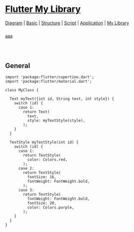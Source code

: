 <style>
.md0{margin-top: 150px;}
.md1{margin-top: 75px;}
.md2{margin-top: 50px;}
.md3{margin-top: 25px;}
.md4{margin-top: 5px;}
.tbl1 td#header{background-color: D1ECCF}
.tbl1 tr#header{background-color: D1ECCF}
</style>


# [<span style="color:black;">Flutter My Library</span>](Flutter.md)
[Diagram](Flutter-Diagram.md) |
[Basic](Flutter-Basic.md) |
[Structure](Flutter-Structure.md) |
[Script](Flutter-Script.md) |
[Application](Flutter-Application.md) |
[My Library](Flutter-MyLibrary.md)


<div class="md3"></div>
<a href="#aa">aaa</a>


<div class="md1"></div>

## General

	import 'package:flutter/cupertino.dart';
	import 'package:flutter/material.dart';

	class MyClass {
	  
	  Text myText({int id, String text, int style}) {
		switch (id) {
		  case 1:
			return Text(
			  text,
			  style: myTextStyle(style),
			);
		}
	  }

	  TextStyle myTextStyle(int id) {
		switch (id) {
		  case 1:
			return TextStyle(
			  color: Colors.red,
			);
		  case 2:
			return TextStyle(
			  fontSize: 16,
			  fontWeight: FontWeight.bold,
			);
		  case 3:
			return TextStyle(
			  fontWeight: FontWeight.bold,
			  fontSize: 20,
			  color: Colors.purple,
			);
		}
	  }
	}

